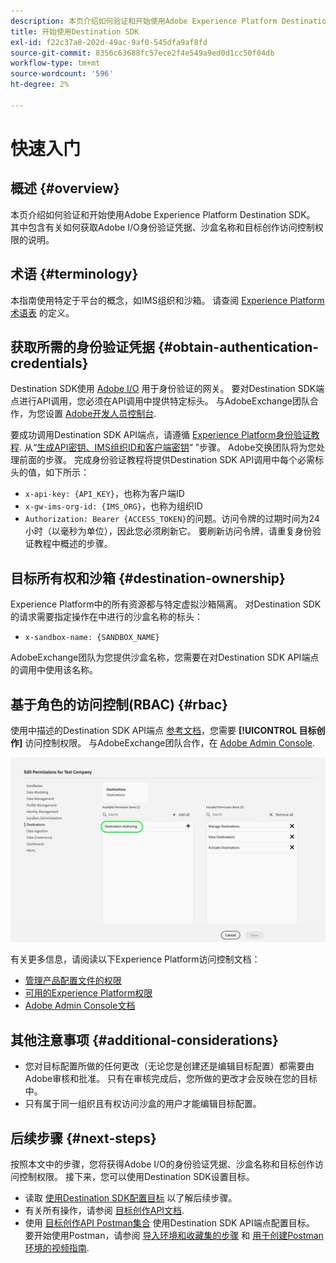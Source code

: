 ```yaml
---
description: 本页介绍如何验证和开始使用Adobe Experience Platform Destination SDK。 其中包含有关如何获取Adobe I/O身份验证凭据、沙盒名称和目标创作访问控制权限的说明。
title: 开始使用Destination SDK
exl-id: f22c37a8-202d-49ac-9af0-545dfa9af8fd
source-git-commit: 8356c63688fc57ece2f4e549a9ed0d1cc50f04db
workflow-type: tm+mt
source-wordcount: '596'
ht-degree: 2%

---
```


# 快速入门

## 概述 {#overview}

本页介绍如何验证和开始使用Adobe Experience Platform Destination SDK。 其中包含有关如何获取Adobe I/O身份验证凭据、沙盒名称和目标创作访问控制权限的说明。

## 术语 {#terminology}

本指南使用特定于平台的概念，如IMS组织和沙箱。 请查阅 [Experience Platform术语表](https://experienceleague.adobe.com/docs/experience-platform/landing/glossary.html) 的定义。

## 获取所需的身份验证凭据 {#obtain-authentication-credentials}

Destination SDK使用 [Adobe I/O](https://www.adobe.io/) 用于身份验证的网关。 要对Destination SDK端点进行API调用，您必须在API调用中提供特定标头。 与AdobeExchange团队合作，为您设置 [Adobe开发人员控制台](http://console.adobe.io/).

要成功调用Destination SDK API端点，请遵循 [Experience Platform身份验证教程](https://experienceleague.adobe.com/docs/experience-platform/landing/platform-apis/api-authentication.html). 从“[生成API密钥、IMS组织ID和客户端密钥](https://experienceleague.adobe.com/docs/experience-platform/landing/platform-apis/api-authentication.html#api-ims-secret)“ ”步骤。 Adobe交换团队将为您处理前面的步骤。 完成身份验证教程将提供Destination SDK API调用中每个必需标头的值，如下所示：

* `x-api-key: {API_KEY}`，也称为客户端ID
* `x-gw-ims-org-id: {IMS_ORG}`，也称为组织ID
* `Authorization: Bearer {ACCESS_TOKEN}`的问题。访问令牌的过期时间为24小时（以毫秒为单位），因此您必须刷新它。 要刷新访问令牌，请重复身份验证教程中概述的步骤。

<!--

### Obtain `Authorization: Bearer {ACCESS_TOKEN}`

To obtain the `{ACCESS_TOKEN}`, you must generate a JWT token and exchange it for the access token. Follow the steps below:

1. Follow the instructions in the [Generate JWT section](https://www.adobe.io/apis/experienceplatform/console/docs.html#!AdobeDocs/adobeio-console/master/credentials.md) in the credentials guide.
2. Follow the instructions in [Step 3: try it](https://www.adobe.io/authentication/auth-methods.html#!AdobeDocs/adobeio-auth/master/AuthenticationOverview/ServiceAccountIntegration.md) in the Service account connection guide.

You now have the required authentication headers `x-api-key: {API_KEY}`, `x-gw-ims-org-id: {IMS_ORG}`, and `Authorization: Bearer {ACCESS_TOKEN}`.

>[!NOTE]
>
>The access token has an expiration time of 24 hours, expressed in milliseconds, so you will have to refresh it. To refresh the access token, repeat the steps outlined in this section.

-->

## 目标所有权和沙箱 {#destination-ownership}

Experience Platform中的所有资源都与特定虚拟沙箱隔离。 对Destination SDK的请求需要指定操作在中进行的沙盒名称的标头：

* `x-sandbox-name: {SANDBOX_NAME}`

AdobeExchange团队为您提供沙盒名称，您需要在对Destination SDK API端点的调用中使用该名称。

## 基于角色的访问控制(RBAC) {#rbac}

使用中描述的Destination SDK API端点 [参考文档](./configuration-options.md)，您需要 **[!UICONTROL 目标创作]** 访问控制权限。 与AdobeExchange团队合作，在 [Adobe Admin Console](https://adminconsole.adobe.com/).

![目标创作权限](./assets/destination-authoring-permission.png)

有关更多信息，请阅读以下Experience Platform访问控制文档：

* [管理产品配置文件的权限](/help/access-control/ui/permissions.md)
* [可用的Experience Platform权限](/help/access-control/home.md#permissions)
* [Adobe Admin Console文档](https://helpx.adobe.com/cn/enterprise/using/admin-console.html)

## 其他注意事项 {#additional-considerations}

* 您对目标配置所做的任何更改（无论您是创建还是编辑目标配置）都需要由Adobe审核和批准。 只有在审核完成后，您所做的更改才会反映在您的目标中。
* 只有属于同一组织且有权访问沙盒的用户才能编辑目标配置。

## 后续步骤 {#next-steps}

按照本文中的步骤，您将获得Adobe I/O的身份验证凭据、沙盒名称和目标创作访问控制权限。 接下来，您可以使用Destination SDK设置目标。
* 读取 [使用Destination SDK配置目标](./configure-destination-instructions.md) 以了解后续步骤。
* 有关所有操作，请参阅 [目标创作API文档](https://www.adobe.io/experience-platform-apis/references/destination-authoring/).
* 使用 [目标创作API Postman集合](https://github.com/adobe/experience-platform-postman-samples/blob/master/apis/experience-platform/Destination%20Authoring%20API.postman_collection.json) 使用Destination SDK API端点配置目标。 要开始使用Postman，请参阅 [导入环境和收藏集的步骤](https://learning.postman.com/docs/getting-started/importing-and-exporting-data/) 和 [用于创建Postman环境的视频指南](https://video.tv.adobe.com/v/28832).
